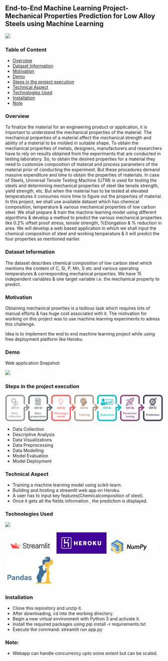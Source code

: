 ## End-to-End Machine Learning Project- Mechanical Properties Prediction for Low Alloy Steels using Machine Learning

![](https://i.postimg.cc/4x7hqQS1/mech-img.png)

### Table of Content
  * [Overview](#overview)
  * [Dataset Information](#dataset-information)
  * [Motivation](#motivation)
  * [Demo](#demo)
  * [Steps in the project execution](#steps-in-the-project-execution)
  * [Technical Aspect](#technical-aspect)
  * [Technologies Used](#technologies-used)
  * [Installation](#installation)
  * [Note](#note)



### Overview 

To finalize the material for an engineering product or application, it is important to understand the mechanical properties of the material. The mechanical properties of a material affect the mechanical strength and ability of a material to be molded in suitable shape. 
To obtain the mechanical properties of metals, designers, manufacturers and researchers have to rely on results obtained from the experiments that are conducted in testing laboratory. 
So, to obtain the desired properties for a material they need to customize composition of material and process parameters of the material prior of conducting the experiment. 
But these procedures demand massive expenditure and time to obtain the properties of materials. 
In case of Steels, Universal Tensile Testing Machine (UTM) is used for testing the steels and determining mechanical properties of steel like tensile strength, yield strength, etc. But when the material has to be tested at elevated temperatures it consumes more time to figure out the properties of material. 
In this project, we shall use available dataset which has chemical composition, temperature & various mechanical properties of low carbon steel. 
We shall prepare & train the machine learning model using different algorithms & develop a method to predict the various mechanical properties like 0.2% offset proof stress, tensile strength, %Elongation & % reduction in area. 
We will develop a web based application in which we shall input the chemical composition of steel and working temperature & it will predict the four properties as mentioned earlier.



### Dataset Information

The dataset describes chemical composition of low carbon steel which mentions the content of C, Si, P, Mn, S etc and various operating temperatures & corresponding mechanical properties. 
We have 15 independent variables & one target variable i.e. the mechanical property to predict.


### Motivation

Obtaining mechanical proerties is a tedious task which requires lots of manual efforts & has huge cost associated with it.
The motivation for working on this project was to use machine learning experiments to adress this challenge.

Idea is to implement the end to end machine learning project while using free deployment platform like Heroku.



### Demo

Web application Snapshot:

![](https://i.postimg.cc/HsCyRMgG/webapp-snapshot.png)



### Steps in the project execution

<img target="_blank" src="https://github.com/dipakml/Mechanical-Properties-Prediction-for-Low-Alloy-Steels/blob/master/images/0_V0GyOt3LoDVfY7y5.png" width=700>

- Data Collection 
- Descriptive Analysis 
- Data Visualizations 
- Data Preprocessing 
- Data Modelling 
- Model Evaluation 
- Model Deployment 

### Technical Aspect 

- Training a machine learning model using scikit-learn. 
- Building and hosting a streamlit web app on Heroku. 
- A user has to input key features(Chemicalcomposition of steel).
- Once it gets all the fields information , the prediction is displayed. 


### Technologies Used  
![](https://forthebadge.com/images/badges/made-with-python.svg) 

<img target="_blank" src="https://github.com/dipakml/Prediction-of-Concrete-Compressive-Strength/blob/master/Logo_Images/streamlit.png" width=160>
<img target="_blank" src="https://github.com/dipakml/Prediction-of-Concrete-Compressive-Strength/blob/master/Logo_Images/heroku.png" width=160>
<img target="_blank" src="https://github.com/dipakml/Prediction-of-Concrete-Compressive-Strength/blob/master/Logo_Images/numpy.png" width=160>
<img target="_blank" src="https://github.com/dipakml/Prediction-of-Concrete-Compressive-Strength/blob/master/Logo_Images/pandas.jpeg" width=160>

### Installation 
- Clone this repository and unzip it.
- After downloading, cd into the working directory.
- Begin a new virtual environment with Python 3 and activate it.
- Install the required packages using pip install -r requirements.txt
- Execute the command: streamlit run app.py


### Note:
- Webapp can handle concurrency upto some extent but can be scaled.

